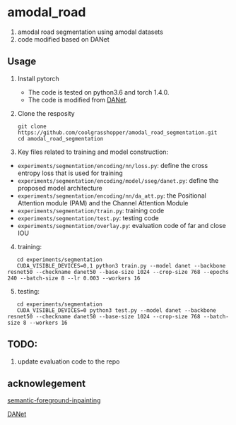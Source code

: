 # amodal_road
1. amodal road segmentation using amodal datasets
2. code modified based on DANet

## Usage

1. Install pytorch

   - The code is tested on python3.6 and torch 1.4.0.
   - The code is modified from [DANet](https://github.com/junfu1115/DANet.git).

2. Clone the resposity

   ```shell
   git clone https://github.com/coolgrasshopper/amodal_road_segmentation.git 
   cd amodal_road_segmentation
   ```
3. Key files related to training and model construction:

  - `experiments/segmentation/encoding/nn/loss.py`: define the cross entropy loss that is used for training
  - `experiments/segmentation/encoding/model/sseg/danet.py`: define the proposed model architecture
  - `experiments/segmentation/encoding/nn/da_att.py`: the Positional Attention module (PAM) and the Channel Attention Module
  - `experiments/segmentation/train.py`: training code
  - `experiments/segmentation/test.py`: testing code
  - `experiments/segmentation/overlay.py`: evaluation code of far and close IOU

4. training:

```shell (example)
   cd experiments/segmentation
   CUDA_VISIBLE_DEVICES=0,1 python3 train.py --model danet --backbone resnet50 --checkname danet50 --base-size 1024 --crop-size 768 --epochs 240 --batch-size 8 --lr 0.003 --workers 16  
```
5. testing:

```shell (example)
   cd experiments/segmentation
   CUDA_VISIBLE_DEVICES=0 python3 test.py --model danet --backbone resnet50 --checkname danet50 --base-size 1024 --crop-size 768 --batch-size 8 --workers 16  
```
## TODO:
1. update evaluation code to the repo

## acknowlegement
[semantic-foreground-inpainting](https://github.com/Chenyang-Lu/semantic-foreground-inpainting.git)

[DANet](https://github.com/junfu1115/DANet.git)
